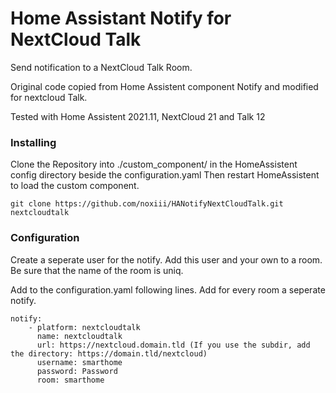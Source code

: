 # Home Assistant Notify for NextCloud Talk

Send notification to a NextCloud Talk Room.

Original code copied from Home Assistent component Notify and modified for nextcloud Talk.

Tested with Home Assistent 2021.11, NextCloud 21 and Talk 12

### Installing

Clone the Repository into ./custom_component/ in the HomeAssistent config directory beside the configuration.yaml 
Then restart HomeAssistent to load the custom component.

```
git clone https://github.com/noxiii/HANotifyNextCloudTalk.git nextcloudtalk
```

### Configuration

Create a seperate user for the notify. Add this user and your own to a room. Be sure that the name of the room is uniq.

Add to the configuration.yaml following lines. Add for every room a seperate notify.

```
notify:
    - platform: nextcloudtalk
      name: nextcloudtalk
      url: https://nextcloud.domain.tld (If you use the subdir, add the directory: https://domain.tld/nextcloud)
      username: smarthome
      password: Password
      room: smarthome

```

